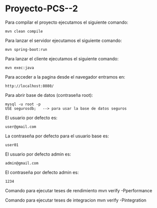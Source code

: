 # Proyecto-PCS--2

Para compilar el proyecto ejecutamos el siguiente comando:

    mvn clean compile

Para lanzar el servidor ejecutamos el siguiente comando:

    mvn spring-boot:run

Para lanzar el cliente ejecutamos el siguiente comando:

    mvn exec:java

Para acceder a la pagina desde el navegador entramos en:

    http://localhost:8080/

Para abrir base de datos (contraseña root):

    mysql -u root -p
    USE segurosdb;   --> para usar la base de datos seguros

El usuario por defecto es:

    user@gmail.com

La contraseña por defecto para el usuario base es:

    user01

El usuario por defecto admin  es:

    admin@gmail.com

El contraseña por defecto admin  es:

    1234

Comando para ejecutar teses de rendimiento
    mvn verify -Pperformance

Comando para ejecutar teses de integracion
    mvn verify -Pintegration